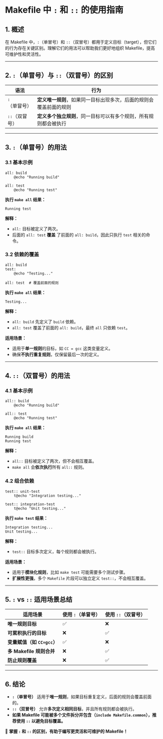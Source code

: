 # Makefile 中 `:` 和 `::` 的使用指南

## 1. 概述

在 Makefile 中，`:`（单冒号）和 `::`（双冒号）都用于定义目标（target），但它们的行为存在关键区别。理解它们的用法可以帮助我们更好地组织 Makefile，提高可维护性和灵活性。

------

## 2. `:`（单冒号）与 `::`（双冒号）的区别

| 语法           | 行为                                                         |
| -------------- | ------------------------------------------------------------ |
| `:`（单冒号）  | **定义唯一规则**，如果同一目标出现多次，后面的规则会覆盖前面的规则 |
| `::`（双冒号） | **定义多个独立规则**，同一目标可以有多个规则，所有规则都会被执行 |

------

## 3. `:`（单冒号）的用法

### **3.1 基本示例**

```make
all: build
	@echo "Running build"

all: test
	@echo "Running test"
```

**执行 `make all` 结果：**

```
Running test
```

**解释：**

- `all:` 目标被定义了两次。
- 后面的 `all: test` **覆盖** 了前面的 `all: build`，因此只执行 `test` 相关的命令。

### **3.2 依赖的覆盖**

```make
all: build
test:
	@echo "Testing..."

all: test  # 覆盖前面的规则
```

**执行 `make all` 结果：**

```
Testing...
```

**解释：**

- `all: build` 先定义了 `build` 依赖。
- `all: test` 覆盖了前面的 `all: build`，最终 `all` 只依赖 `test`。

**适用场景：**

- 适用于**单一规则**的目标，如 `CC = gcc` 这类变量定义。
- 确保**不执行重复规则**，仅保留最后一次的定义。

------

## 4. `::`（双冒号）的用法

### **4.1 基本示例**

```make
all:: build
	@echo "Running build"

all:: test
	@echo "Running test"
```

**执行 `make all` 结果：**

```
Running build
Running test
```

**解释：**

- `all::` 目标被定义了两次，但不会相互覆盖。
- `make all` 会**依次执行**所有 `all::` 规则。

### **4.2 组合依赖**

```make
test:: unit-test
	t@echo "Integration testing..."

test:: integration-test
	t@echo "Unit testing..."
```

**执行 `make test` 结果：**

```
Integration testing...
Unit testing...
```

**解释：**

- `test::` 目标多次定义，每个规则都会被执行。

**适用场景：**

- 适用于**模块化规则**，比如 `make test` 可能需要多个测试步骤。
- **扩展性更强**，多个 `Makefile` 片段可以独立定义 `test::`，不会相互覆盖。

------

## 5. `:` vs `::` 适用场景总结

| **适用场景**                | **使用 `:`（单冒号）** | **使用 `::`（双冒号）** |
| --------------------------- | ---------------------- | ----------------------- |
| **唯一规则目标**            | ✅                      | ❌                       |
| **可累积执行的目标**        | ❌                      | ✅                       |
| **变量赋值（如 `CC=gcc`）** | ✅                      | ❌                       |
| **多 Makefile 规则合并**    | ❌                      | ✅                       |
| **防止规则覆盖**            | ❌                      | ✅                       |

------

## 6. 结论

- **`:`（单冒号）** 适用于**唯一规则**，如果目标重复定义，后面的规则会覆盖前面的。
- **`::`（双冒号）** 允许**多次定义相同目标**，并且所有规则都会被执行。
- **如果 Makefile 可能被多个文件拆分并包含（`include Makefile.common`），推荐使用 `::` 以避免目标覆盖。**

🚀 **掌握 `:` 和 `::` 的区别，有助于编写更灵活和可维护的 Makefile！**

